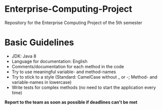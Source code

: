 # Enterprise-Computing-Project
Repository for the Enterprise Computing Project of the 5th semester

# Basic Guidelines
- JDK: Java 8
- Language for documentation: English
- Comments/documentation for each method in the code
- Try to use meaningful variable- and method-names
- Try to stick to a style (Standard: CamelCase without _ or -; Method- and variable-names in lowercase)
- Write tests for complex methods (no need to start the application every time)

<b>Report to the team as soon as possible if deadlines can't be met</b>
